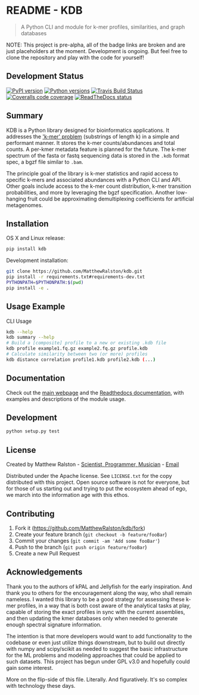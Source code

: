 # README - KDB
> A Python CLI and module for k-mer profiles, similarities, and graph databases

NOTE: This project is pre-alpha, all of the badge links are broken and are just placeholders at the moment. Development is ongoing. But feel free to clone the repository and play with the code for yourself!

## Development Status

[![PyPI version](https://img.shields.io/pypi/v/kdb.svg)][pip]
[![Python versions](https://img.shields.io/pypi/pyversions/kdb.svg)][Pythons]
[![Travis Build Status](https://travis-ci.org/MatthewRalston/kdb.svg?branch=master)](https://travis-ci.org/MatthewRalston/kdb)
[![Coveralls code coverage](https://img.shields.io/coveralls/MatthewRalston/kdb/master.svg)][Coveralls]
[![ReadTheDocs status](https://readthedocs.org/projects/kdb/badge/?version=stable&style=flat)][RTD]


[pip]: https://pypi.org/project/kdb/
[Pythons]: https://pypi.org/project/kdb/
[Coveralls]: https://coveralls.io/r/MatthewRalston/kdb?branch=master
[RTD]: https://kdb.readthedocs.io/en/latest/

## Summary 

KDB is a Python library designed for bioinformatics applications. It addresses the ['k-mer' problem](https://en.wikipedia.org/wiki/K-mer) (substrings of length k) in a simple and performant manner. It stores the k-mer counts/abundances and total counts. A per-kmer metadata feature is planned for the future. The k-mer spectrum of the fasta or fastq sequencing data is stored in the `.kdb` format spec, a bgzf file similar to `.bam`.

The principle goal of the library is k-mer statistics and rapid access to specific k-mers and associated abundances with a Python CLI and API. Other goals include access to the k-mer count distribution, k-mer transition probabilities, and more by leveraging the bgzf specification. Another low-hanging fruit could be approximating demultiplexing coefficients for artificial metagenomes.


## Installation

OS X and Linux release:

```sh
pip install kdb
```

Development installation:

```sh
git clone https://github.com/MatthewRalston/kdb.git
pip install -r requirements.txt#requirements-dev.txt
PYTHONPATH=$PYTHONPATH:$(pwd)
pip install -e .
```

## Usage Example

CLI Usage

```bash
kdb --help
kdb summary --help
# Build a [composite] profile to a new or existing .kdb file
kdb profile example1.fq.gz example2.fq.gz profile.kdb
# Calculate similarity between two (or more) profiles
kdb distance correlation profile1.kdb profile2.kdb (...)
```


## Documentation

Check out the [main webpage](https://matthewralston.github.io/kdb) and the [Readthedocs documentation](https://kdb.readthedocs.io/en/stable/), with examples and descriptions of the module usage.

## Development

```bash
python setup.py test
```

## License

Created by Matthew Ralston - [Scientist, Programmer, Musician](http://matthewralston.github.io) - [Email](mailto:mrals89@gmail.com)

Distributed under the Apache license. See `LICENSE.txt` for the copy distributed with this project. Open source software is not for everyone, but for those of us starting out and trying to put the ecosystem ahead of ego, we march into the information age with this ethos.



## Contributing

1. Fork it (<https://github.com/MatthewRalston/kdb/fork>)
2. Create your feature branch (`git checkout -b feature/fooBar`)
3. Commit your changes (`git commit -am 'Add some fooBar'`)
4. Push to the branch (`git push origin feature/fooBar`)
5. Create a new Pull Request

## Acknowledgements

Thank you to the authors of kPAL and Jellyfish for the early inspiration. And thank you to others for the encouragement along the way, who shall remain nameless. I wanted this library to be a good strategy for assessing these k-mer profiles, in a way that is both cost aware of the analytical tasks at play, capable of storing the exact profiles in sync with the current assemblies, and then updating the kmer databases only when needed to generate enough spectral signature information.

The intention is that more developers would want to add functionality to the codebase or even just utilize things downstream, but to build out directly with numpy and scipy/scikit as needed to suggest the basic infrastructure for the ML problems and modeling approaches that could be applied to such datasets. This project has begun under GPL v3.0 and hopefully could gain some interest.

More on the flip-side of this file. Literally. And figuratively. It's so complex with technology these days.

<!--
Thanks to my former mentors BC, MR, IN, CR, and my newer bosses PJ and KL.
Thanks to the Pap lab for the first dataset that I continue to use.
Thank you to Ryan for the food and stuff.
Thanks to Blahah for tolerating someone snooping and imitating his Ruby style.
Thanks to Erin for getting my feet wet in this new field.
Thanks to Rachel for the good memories and friendship.
Thanks to Yasmeen for the usual banter.
Thanks to Max, Robin, and Robert for the halfway decent memories in St. Louis.
And thanks to my family and friends.
Go Blue Hens 2021.
-->
